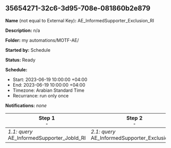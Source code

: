 ## 35654271-32c6-3d95-708e-081860b2e879

**Name** (not equal to External Key)**:** AE_InformedSupporter_Exclusion_RI

**Description:** n/a

**Folder:** my automations/MOTF-AE/

**Started by:** Schedule

**Status:** Ready

**Schedule:**

* Start: 2023-06-19 10:00:00 +04:00
* End: 2023-06-19 10:00:00 +04:00
* Timezone: Arabian Standard Time
* Recurrance: run only once

**Notifications:** _none_


| Step 1<br>_<small>-</small>_ | Step 2<br>_<small>-</small>_ |
| --- | --- |
| _1.1: query_<br>AE_InformedSupporter_JobId_RI | _2.1: query_<br>AE_InformedSupporter_Exclusion_RI |
